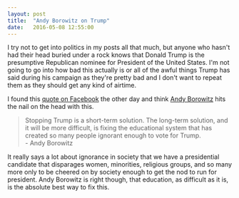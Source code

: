 ```yaml
---
layout: post
title:  "Andy Borowitz on Trump"
date:   2016-05-08 12:55:00
---
```


I try not to get into politics in my posts all that much, but anyone who hasn't had their head buried under a rock knows that Donald Trump is the presumptive Republican nominee for President of the United States.  I'm not going to go into how bad this actually is or all of the awful things Trump has said during his campaign as they're pretty bad and I don't want to repeat them as they should get any kind of airtime.

I found this <a href="https://www.facebook.com/andyborowitz/posts/10154360492465681" target="_blank">quote on Facebook</a> the other day and think <a href="https://www.facebook.com/andyborowitz" target="_blank">Andy Borowitz</a> hits the nail on the head with this.

<blockquote>
    Stopping Trump is a short-term solution. The long-term solution, and it will be more difficult, is fixing the educational system that has created so many people ignorant enough to vote for Trump.
    <div class="source">- Andy Borowitz</div>
</blockquote>

It really says a lot about ignorance in society that we have a presidential candidate that disparages women, minorities, religious groups, and so many more only to be cheered on by society enough to get the nod to run for president.  Andy Borowitz is right though, that education, as difficult as it is, is the absolute best way to fix this.